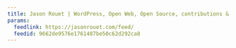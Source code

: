 ```yaml
---
title: Jason Rouet | WordPress, Open Web, Open Source, contributions & geekeries diverses.
params:
  feedlink: https://jasonrouet.com/feed/
  feedid: 9662de9576e1761487be50c62d292ca8
---
```

